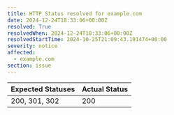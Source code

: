 ```yaml
---
title: HTTP Status resolved for example.com
date: 2024-12-24T18:33:06+00:00Z
resolved: True
resolvedWhen: 2024-12-24T18:33:06+00:00Z
resolvedStartTime: 2024-10-25T21:09:43.191474+00:00
severity: notice
affected:
  - example.com
section: issue
---
```


| Expected Statuses | Actual Status  |
|-------------------|----------------|
| 200, 301, 302 | 200 |
